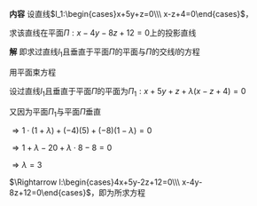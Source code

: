 **内容**
设直线$l_1:\begin{cases}x+5y+z=0\\\ x-z+4=0\end{cases}$，

求该直线在平面$\Pi:x-4y-8z+12=0$上的投影直线

**解**
即求过直线$l_1$且垂直于平面$\Pi$的平面与$\Pi$的交线$l$的方程

用平面束方程

设过直线$l_1$且垂直于平面$\Pi$的平面为$\Pi_1:x+5y+z+\lambda(x-z+4)=0$

又因为平面$\Pi_1$与平面$\Pi$垂直

$\Rightarrow1\cdot(1+\lambda)+(-4)(5)+(-8)(1-\lambda)=0$

$\Rightarrow1+\lambda-20+\lambda\cdot8-8=0$

$\Rightarrow\lambda=3$

$\Rightarrow l:\begin{cases}4x+5y-2z+12=0\\\ x-4y-8z+12=0\end{cases}$，即为所求方程
